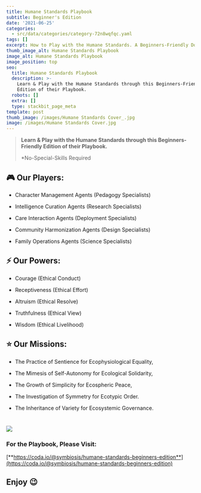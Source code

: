 ```yaml
---
title: Humane Standards Playbook
subtitle: Beginner's Edition
date: '2021-06-25'
categories:
  - src/data/categories/category-72n8wqfqc.yaml
tags: []
excerpt: How to Play with the Humane Standards. A Beginners-Friendly Documentation.
thumb_image_alt: Humane Standards Playbook
image_alt: Humane Standards Playbook
image_position: top
seo:
  title: Humane Standards Playbook
  description: >-
    Learn & Play with the Humane Standards through this Beginners-Friendly
    Edition of their Playbook.
  robots: []
  extra: []
  type: stackbit_page_meta
template: post
thumb_image: /images/Humane Standards Cover_.jpg
image: /images/Humane Standards Cover.jpg
---
```

> **Learn & Play with the Humane Standards through this Beginners-Friendly Edition of their Playbook.**
>
> \*No-Special-Skills Required

## 🎮 Our Players:

*   Character Management Agents (Pedagogy Specialists)

*   Intelligence Curation Agents (Research Specialists)

*   Care Interaction Agents (Deployment Specialists)

*   Community Harmonization Agents (Design Specialists)

*   Family Operations Agents (Science Specialists)

## ⚡ Our Powers:

*   Courage (Ethical Conduct)

*   Receptiveness (Ethical Effort)

*   Altruism (Ethical Resolve)

*   Truthfulness (Ethical View)

*   Wisdom (Ethical Livelihood)

## ⭐ Our Missions:

*   The Practice of Sentience for Ecophysiological Equality,

*   The Mimesis of Self-Autonomy for Ecological Solidarity,

*   The Growth of Simplicity for Ecospheric Peace,

*   The Investigation of Symmetry for Ecotypic Order.

*   The Inheritance of Variety for Ecosystemic Governance.

# ![](/\_static/app-assets/Playbook_app\_.png)

### For the Playbook, Please Visit:

[**https://coda.io/@symbiosis/humane-standards-beginners-edition**](https://coda.io/@symbiosis/humane-standards-beginners-edition)

## Enjoy 😉
